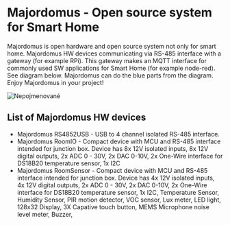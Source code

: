 # Majordomus - Open source system for Smart Home
Majordomus is open hardware and open source system not only for smart home. Majordomus HW devices communicating via RS-485 interface with a gateway (for example RPi). This gateway makes an MQTT interface for commonly used SW applications for Smart Home (for example node-red).
See diagram below. Majordomus can do the blue parts from the diagram. Enjoy Majordomus in your project!

![Nepojmenované](https://github.com/jirihusak/majordomus/assets/33901383/3a26aa7d-3c42-4a49-821c-4de11687ebca)

## List of Majordomus HW devices
- Majordomus RS4852USB - USB to 4 channel isolated RS-485 interface.
- Majordomus RoomIO - Compact device with MCU and RS-485 interface intended for junction box. Device has 8x 12V isolated inputs, 8x 12V digital outputs, 2x ADC 0 - 30V, 2x DAC 0-10V, 2x One-Wire interface for DS18B20 temperature sensor, 1x I2C
- Majordomus RoomSensor - Compact device with MCU and RS-485 interface intended for junction box. Device has 4x 12V isolated inputs, 4x 12V digital outputs, 2x ADC 0 - 30V, 2x DAC 0-10V, 2x One-Wire interface for DS18B20 temperature sensor, 1x I2C, Temperature Sensor, Humidity Sensor, PIR motion detector, VOC sensor, Lux meter, LED light, 128x32 Display, 3X Capative touch button, MEMS Microphone noise level meter, Buzzer, 

